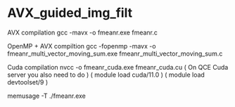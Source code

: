 # AVX_guided_img_filt
AVX compilation
gcc -mavx -o fmeanr.exe fmeanr.c

OpenMP + AVX compiltion
gcc -fopenmp -mavx -o fmeanr_multi_vector_moving_sum.exe fmeanr_multi_vector_moving_sum.c

Cuda compilation
nvcc -o fmeanr_cuda.exe fmeanr_cuda.cu
( On QCE Cuda server you also need to do    )
(    module load cuda/11.0                  )
(    module load devtoolset/9               )

memusage -T ./fmeanr.exe